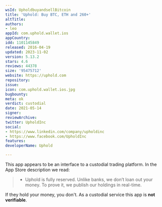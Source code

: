 ```yaml
---
wsId: UpholdbuyandsellBitcoin
title: 'Uphold: Buy BTC, ETH and 260+'
altTitle: 
authors:
- leo
appId: com.uphold.wallet.ios
appCountry: 
idd: 1101145849
released: 2016-04-19
updated: 2023-11-02
version: 5.13.2
stars: 4.6
reviews: 44378
size: '95475712'
website: https://uphold.com
repository: 
issue: 
icon: com.uphold.wallet.ios.jpg
bugbounty: 
meta: ok
verdict: custodial
date: 2021-05-14
signer: 
reviewArchive: 
twitter: UpholdInc
social:
- https://www.linkedin.com/company/upholdinc
- https://www.facebook.com/UpholdInc
features: 
developerName: Uphold

---
```


This app appears to be an interface to a custodial trading platform. In the
App Store description we read:

> - Uphold is fully reserved. Unlike banks, we don’t loan out your money. To
    prove it, we publish our holdings in real-time.

If they hold your money, you don't. As a custodial service this app is **not
verifiable**.
